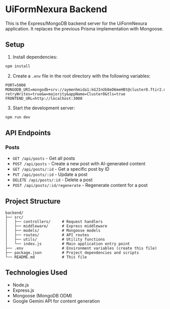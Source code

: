 # UiFormNexura Backend

This is the Express/MongoDB backend server for the UiFormNexura application. It replaces the previous Prisma implementation with Mongoose.

## Setup

1. Install dependencies:
```bash
npm install
```

2. Create a `.env` file in the root directory with the following variables:
```
PORT=5000
MONGODB_URI=mongodb+srv://aymenhmida1:kGJInUb8eD6meHBt@cluster0.ftir2.mongodb.net/nexuradb?retryWrites=true&w=majority&appName=Cluster0&tls=true
FRONTEND_URL=http://localhost:3000
```

3. Start the development server:
```bash
npm run dev
```

## API Endpoints

### Posts

- `GET /api/posts` - Get all posts
- `POST /api/posts` - Create a new post with AI-generated content
- `GET /api/posts/:id` - Get a specific post by ID
- `PUT /api/posts/:id` - Update a post
- `DELETE /api/posts/:id` - Delete a post
- `POST /api/posts/:id/regenerate` - Regenerate content for a post

## Project Structure

```
backend/
├── src/
│   ├── controllers/     # Request handlers
│   ├── middleware/      # Express middleware
│   ├── models/          # Mongoose models
│   ├── routes/          # API routes
│   ├── utils/           # Utility functions
│   └── index.js         # Main application entry point
├── .env                 # Environment variables (create this file)
├── package.json         # Project dependencies and scripts
└── README.md            # This file
```

## Technologies Used

- Node.js
- Express.js
- Mongoose (MongoDB ODM)
- Google Gemini API for content generation
